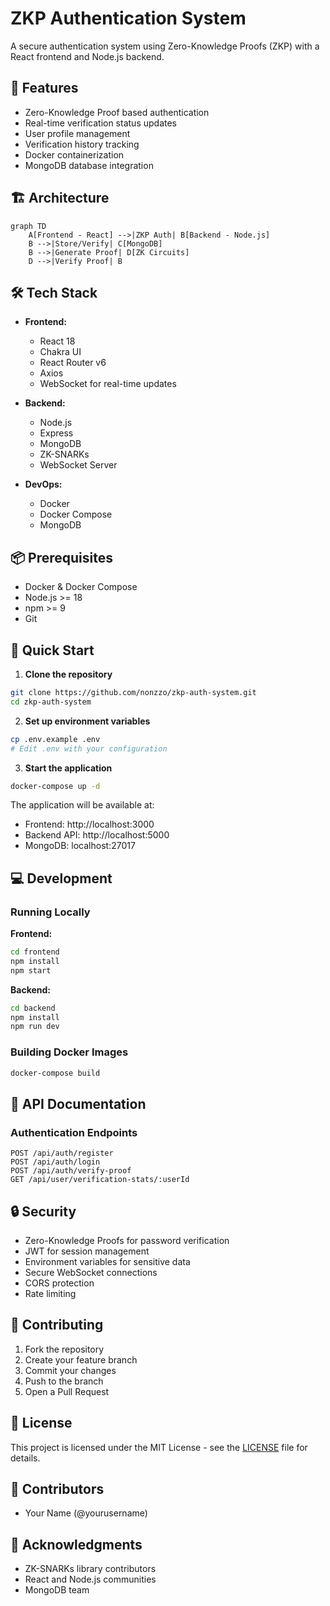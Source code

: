# ZKP Authentication System

A secure authentication system using Zero-Knowledge Proofs (ZKP) with a React frontend and Node.js backend.

## 🚀 Features

- Zero-Knowledge Proof based authentication
- Real-time verification status updates
- User profile management
- Verification history tracking
- Docker containerization
- MongoDB database integration

## 🏗️ Architecture

```mermaid
graph TD
    A[Frontend - React] -->|ZKP Auth| B[Backend - Node.js]
    B -->|Store/Verify| C[MongoDB]
    B -->|Generate Proof| D[ZK Circuits]
    D -->|Verify Proof| B
```

## 🛠️ Tech Stack

- **Frontend:**
  - React 18
  - Chakra UI
  - React Router v6
  - Axios
  - WebSocket for real-time updates

- **Backend:**
  - Node.js
  - Express
  - MongoDB
  - ZK-SNARKs
  - WebSocket Server

- **DevOps:**
  - Docker
  - Docker Compose
  - MongoDB

## 📦 Prerequisites

- Docker & Docker Compose
- Node.js >= 18
- npm >= 9
- Git

## 🚀 Quick Start

1. **Clone the repository**
```bash
git clone https://github.com/nonzzo/zkp-auth-system.git
cd zkp-auth-system
```

2. **Set up environment variables**
```bash
cp .env.example .env
# Edit .env with your configuration
```

3. **Start the application**
```bash
docker-compose up -d
```

The application will be available at:
- Frontend: http://localhost:3000
- Backend API: http://localhost:5000
- MongoDB: localhost:27017

## 💻 Development

### Running Locally

**Frontend:**
```bash
cd frontend
npm install
npm start
```

**Backend:**
```bash
cd backend
npm install
npm run dev
```

### Building Docker Images

```bash
docker-compose build
```

## 📝 API Documentation

### Authentication Endpoints

```http
POST /api/auth/register
POST /api/auth/login
POST /api/auth/verify-proof
GET /api/user/verification-stats/:userId
```

## 🔒 Security

- Zero-Knowledge Proofs for password verification
- JWT for session management
- Environment variables for sensitive data
- Secure WebSocket connections
- CORS protection
- Rate limiting




## 🤝 Contributing

1. Fork the repository
2. Create your feature branch
3. Commit your changes
4. Push to the branch
5. Open a Pull Request

## 📄 License

This project is licensed under the MIT License - see the [LICENSE](LICENSE) file for details.

## 👥 Contributors

- Your Name (@yourusername)

## 🙏 Acknowledgments

- ZK-SNARKs library contributors
- React and Node.js communities
- MongoDB team
